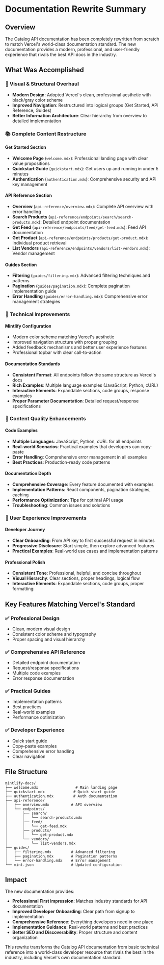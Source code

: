 # Documentation Rewrite Summary

## Overview
The Catalog API documentation has been completely rewritten from scratch to match Vercel's world-class documentation standard. The new documentation provides a modern, professional, and user-friendly experience that rivals the best API docs in the industry.

## What Was Accomplished

### 🎨 **Visual & Structural Overhaul**
- **Modern Design**: Adopted Vercel's clean, professional aesthetic with black/gray color scheme
- **Improved Navigation**: Restructured into logical groups (Get Started, API Reference, Guides)
- **Better Information Architecture**: Clear hierarchy from overview to detailed implementation

### 📚 **Complete Content Restructure**

#### **Get Started Section**
- **Welcome Page** (`welcome.mdx`): Professional landing page with clear value propositions
- **Quickstart Guide** (`quickstart.mdx`): Get users up and running in under 5 minutes
- **Authentication** (`authentication.mdx`): Comprehensive security and API key management

#### **API Reference Section**
- **Overview** (`api-reference/overview.mdx`): Complete API overview with error handling
- **Search Products** (`api-reference/endpoints/search/search-products.mdx`): Detailed endpoint documentation
- **Get Feed** (`api-reference/endpoints/feed/get-feed.mdx`): Feed API documentation
- **Get Product** (`api-reference/endpoints/products/get-product.mdx`): Individual product retrieval
- **List Vendors** (`api-reference/endpoints/vendors/list-vendors.mdx`): Vendor management

#### **Guides Section**
- **Filtering** (`guides/filtering.mdx`): Advanced filtering techniques and patterns
- **Pagination** (`guides/pagination.mdx`): Complete pagination implementation guide
- **Error Handling** (`guides/error-handling.mdx`): Comprehensive error management strategies

### 🔧 **Technical Improvements**

#### **Mintlify Configuration**
- Modern color scheme matching Vercel's aesthetic
- Improved navigation structure with proper grouping
- Added feedback mechanisms and better user experience features
- Professional topbar with clear call-to-action

#### **Documentation Standards**
- **Consistent Format**: All endpoints follow the same structure as Vercel's docs
- **Rich Examples**: Multiple language examples (JavaScript, Python, cURL)
- **Interactive Elements**: Expandable sections, code groups, response examples
- **Proper Parameter Documentation**: Detailed request/response specifications

### 📖 **Content Quality Enhancements**

#### **Code Examples**
- **Multiple Languages**: JavaScript, Python, cURL for all endpoints
- **Real-world Scenarios**: Practical examples that developers can copy-paste
- **Error Handling**: Comprehensive error management in all examples
- **Best Practices**: Production-ready code patterns

#### **Documentation Depth**
- **Comprehensive Coverage**: Every feature documented with examples
- **Implementation Patterns**: React components, pagination strategies, caching
- **Performance Optimization**: Tips for optimal API usage
- **Troubleshooting**: Common issues and solutions

### 🚀 **User Experience Improvements**

#### **Developer Journey**
- **Clear Onboarding**: From API key to first successful request in minutes
- **Progressive Disclosure**: Start simple, then explore advanced features
- **Practical Examples**: Real-world use cases and implementation patterns

#### **Professional Polish**
- **Consistent Tone**: Professional, helpful, and concise throughout
- **Visual Hierarchy**: Clear sections, proper headings, logical flow
- **Interactive Elements**: Expandable sections, code groups, proper formatting

## Key Features Matching Vercel's Standard

### ✅ **Professional Design**
- Clean, modern visual design
- Consistent color scheme and typography
- Proper spacing and visual hierarchy

### ✅ **Comprehensive API Reference**
- Detailed endpoint documentation
- Request/response specifications
- Multiple code examples
- Error response documentation

### ✅ **Practical Guides**
- Implementation patterns
- Best practices
- Real-world examples
- Performance optimization

### ✅ **Developer Experience**
- Quick start guide
- Copy-paste examples
- Comprehensive error handling
- Clear navigation

## File Structure
```
mintlify-docs/
├── welcome.mdx                 # Main landing page
├── quickstart.mdx             # Quick start guide
├── authentication.mdx         # Auth documentation
├── api-reference/
│   ├── overview.mdx          # API overview
│   └── endpoints/
│       ├── search/
│       │   └── search-products.mdx
│       ├── feed/
│       │   └── get-feed.mdx
│       ├── products/
│       │   └── get-product.mdx
│       └── vendors/
│           └── list-vendors.mdx
├── guides/
│   ├── filtering.mdx         # Advanced filtering
│   ├── pagination.mdx        # Pagination patterns
│   └── error-handling.mdx    # Error management
└── mint.json                 # Updated configuration
```

## Impact

The new documentation provides:
- **Professional First Impression**: Matches industry standards for API documentation
- **Improved Developer Onboarding**: Clear path from signup to implementation
- **Comprehensive Reference**: Everything developers need in one place
- **Implementation Guidance**: Real-world patterns and best practices
- **Better SEO and Discoverability**: Proper structure and content organization

This rewrite transforms the Catalog API documentation from basic technical reference into a world-class developer resource that rivals the best in the industry, including Vercel's own documentation standard.